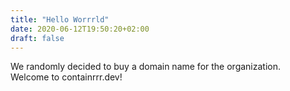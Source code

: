 ```yaml
---
title: "Hello Worrrld"
date: 2020-06-12T19:50:20+02:00
draft: false
---
```


We randomly decided to buy a domain name for the organization.  
Welcome to containrrr.dev!